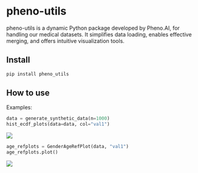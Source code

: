 # pheno-utils

<!-- WARNING: THIS FILE WAS AUTOGENERATED! DO NOT EDIT! -->

pheno-utils is a dynamic Python package developed by Pheno.AI, for handling our medical datasets. 
It simplifies data loading, enables effective merging, and offers intuitive visualization tools.

## Install

``` sh
pip install pheno_utils
```

## How to use

Examples:

``` python
data = generate_synthetic_data(n=1000)
hist_ecdf_plots(data=data, col="val1")
```

![](index_files/figure-commonmark/cell-2-output-1.png)

``` python
age_refplots = GenderAgeRefPlot(data, "val1")
age_refplots.plot()
```

![](index_files/figure-commonmark/cell-3-output-1.png)
